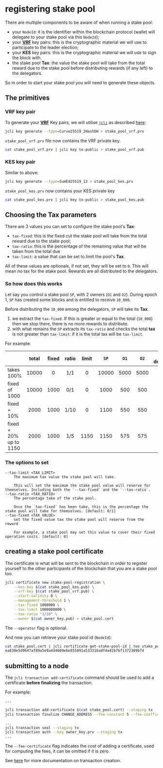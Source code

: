 # registering stake pool

There are multiple components to be aware of when running a stake pool:

* your `NodeId`: it is the identifier within the blockchain protocol (wallet
  will delegate to your stake pool via this `NodeId`);
* your [**VRF**] key pairs: this is the cryptographic material we will use to participate
  to the leader election;
* your **KES** key pairs: this is the cryptographic material we will use to sign the
  block with.
* the stake pool **Tax**: the value the stake pool will take from the total reward due to
  the stake pool before distributing rewards (if any left) to the delegators.

So in order to start your stake pool you will need to generate these objects.

## The primitives

### VRF key pair

To generate your [**VRF**] Key pairs, we will utilise [`jcli`](../jcli/introduction.md) as described
[here](../jcli/key.md):

```sh
jcli key generate --type=Curve25519_2HashDH > stake_pool_vrf.prv
```

`stake_pool_vrf.prv` file now contains the VRF private key.

```sh
cat stake_pool_vrf.prv | jcli key to-public > stake_pool_vrf.pub
```

### KES key pair

Similar to above:

```sh
jcli key generate --type=SumEd25519_12 > stake_pool_kes.prv
```

`stake_pool_kes.prv` now contains your KES private key

```sh
cat stake_pool_kes.prv | jcli key to-public > stake_pool_kes.pub
```

## Choosing the **Tax** parameters

There are 3 values you can set to configure the stake pool's **Tax**:

* `tax-fixed`: this is the fixed cut the stake pool will take from the total reward due to
  the stake pool;
* `tax-ratio`: this is the percentage of the remaining value that will be taken from the total due
* `tax-limit`: a value that can be set to limit the pool's **Tax**.

All of these values are optionals, if not set, they will be set to `0`. This will mean
no tax for the stake pool. Rewards are all distributed to the delegators.

### So how does this works

Let say you control a stake pool `SP`, with 2 owners (`O1` and `O2`). During epoch 1, `SP` has
created some blocks and is entitled to receive `10_000`.

Before distributing the `10_000` among the delegators, `SP` will take its **Tax**.

1. we extract the `tax-fixed`. If this is greater or equal to the total (`10_000`)
   then we stop there, there is no more rewards to distribute.
2. with what remains the `SP` extracts its `tax-ratio` and checks the total **tax** is not
   greater than `tax-limit`: if it is the total tax will be `tax-limit`.

For example:

|                        | total | fixed| ratio|limit | `SP`  | `O1` | `O2` | for delegators |
|------------------------|:-----:|:----:|:----:|:----:|:-----:|:----:|:----:|:--------------:|
| takes 100%             | 10000 |   0  |  1/1 |   0  | 10000 | 5000 | 5000 |   0            |
| fixed of 1000          | 10000 | 1000 |  0/1 |   0  |  1000 |  500 |  500 | 9000           |
| fixed + 10%            |  2000 | 1000 | 1/10 |   0  |  1100 |  550 |  550 |  900           |
| fixed + 20% up to 1150 |  2000 | 1000 |  1/5 | 1150 |  1150 |  575 |  575 |  850           |

### The options to set

```
--tax-limit <TAX_LIMIT>
    The maximum tax value the stake pool will take.

    This will set the maximum the stake pool value will reserve for themselves. Including both the `--tax-fixed` and the `--tax-ratio`.
--tax-ratio <TAX_RATIO>
    The percentage take of the stake pool.

    Once the `tax-fixed` has been take, this is the percentage the stake pool will take for themselves. [default: 0/1]
--tax-fixed <TAX_VALUE>
    set the fixed value tax the stake pool will reserve from the reward

    For example, a stake pool may set this value to cover their fixed operation costs. [default: 0]
```

## creating a stake pool certificate

The certificate is what will be sent to the blockchain in order to register
yourself to the other participants of the blockchain that you are a stake
pool too.

```sh
jcli certificate new stake-pool-registration \
    --kes-key $(cat stake_pool_kes.pub) \
    --vrf-key $(cat stake_pool_vrf.pub) \
    --start-validity 0 \
    --management-threshold 1 \
    --tax-fixed 1000000 \
    --tax-limit 1000000000 \
    --tax-ratio "1/10" \
    --owner $(cat owner_key.pub) > stake_pool.cert
```

The `--operator` flag is optional.

And now you can retrieve your stake pool id (`NodeId`):

```sh
cat stake_pool.cert | jcli certificate get-stake-pool-id | tee stake_pool.id
ea830e5d9647af89a5e9a4d4089e6e855891a533316adf4a42b7bf1372389b74
```

[**VRF**]: https://en.wikipedia.org/wiki/Verifiable_random_function

## submitting to a node

The `jcli transaction add-certificate` command should be used to add a certificate **before finalizing** the transaction.

For example:

```sh
...

jcli transaction add-certificate $(cat stake_pool.cert) --staging tx
jcli transaction finalize CHANGE_ADDRESS --fee-constant 5 --fee-coefficient 2 --fee-certificate 2 --staging tx

...
jcli transaction seal --staging tx
jcli transaction auth --key owner_key.prv --staging tx
...
```

The `--fee-certificate` flag indicates the cost of adding a certificate, used for computing the fees, it can be omitted if it is zero.

See [here](../jcli/transaction.md) for more documentation on transaction creation.
